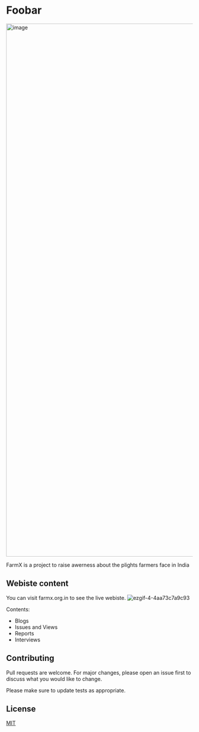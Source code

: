 # Foobar
<img width="1440" alt="image" src="https://user-images.githubusercontent.com/70055735/114722651-9a37dd00-9d57-11eb-8d30-87ff6eb28468.png">

FarmX is a project to raise awerness about the plights farmers face in India 

## Webiste content

You can visit farmx.org.in to see the live webiste. 
![ezgif-4-4aa73c7a9c93](https://user-images.githubusercontent.com/70055735/114725576-395dd400-9d5a-11eb-8c0e-069df8188257.gif)


Contents:
* Blogs 
* Issues and Views 
* Reports
* Interviews


## Contributing
Pull requests are welcome. For major changes, please open an issue first to discuss what you would like to change.

Please make sure to update tests as appropriate.

## License
[MIT](https://choosealicense.com/licenses/mit/)
